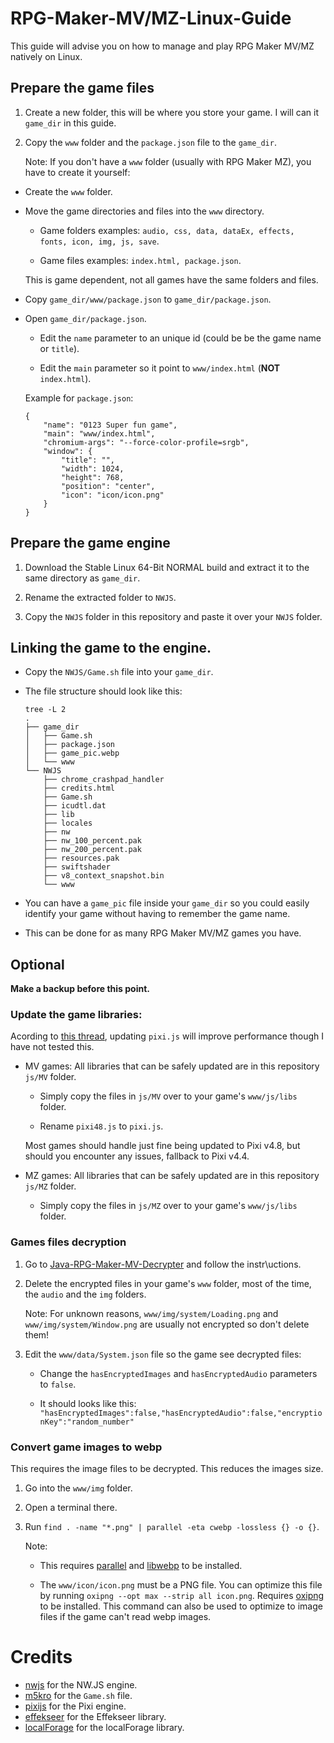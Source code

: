 # RPG-Maker-MV/MZ-Linux-Guide
This guide will advise you on how to manage and play RPG Maker MV/MZ natively on Linux.

## Prepare the game files
1. Create a new folder, this will be where you store your game. I will can it `game_dir` in this guide.

2. Copy the `www` folder and the `package.json` file to the `game_dir`.

    Note: If you don't have a `www` folder (usually with RPG Maker MZ), you have to create it yourself:

- Create the `www` folder.

- Move the game directories and files into the `www` directory.
    - Game folders examples: `audio, css, data, dataEx, effects, fonts, icon, img, js, save`. 
    
    - Game files examples: `index.html, package.json`.

    This is game dependent, not all games have the same folders and files.

- Copy `game_dir/www/package.json` to `game_dir/package.json`.

- Open `game_dir/package.json`.
    - Edit the `name` parameter to an unique id (could be be the game name or `title`).

    - Edit the `main` parameter so it point to `www/index.html` (**NOT** `index.html`). 
    
    Example for `package.json`:
    ```
    {
        "name": "0123 Super fun game",
        "main": "www/index.html",
        "chromium-args": "--force-color-profile=srgb",
        "window": {
            "title": "",
            "width": 1024,
            "height": 768,
            "position": "center",
            "icon": "icon/icon.png"
        }
    }
    ```

## Prepare the game engine
1. Download the Stable Linux 64-Bit NORMAL build and extract it to the same directory as `game_dir`.

2. Rename the extracted folder to `NWJS`.

3. Copy the `NWJS` folder in this repository and paste it over your `NWJS` folder.

## Linking the game to the engine.
- Copy the `NWJS/Game.sh` file into your `game_dir`.

- The file structure should look like this:
    ```
    tree -L 2
    .
    ├── game_dir
    │   ├── Game.sh
    │   ├── package.json
    │   ├── game_pic.webp
    │   └── www
    └── NWJS
        ├── chrome_crashpad_handler
        ├── credits.html
        ├── Game.sh
        ├── icudtl.dat
        ├── lib
        ├── locales
        ├── nw
        ├── nw_100_percent.pak
        ├── nw_200_percent.pak
        ├── resources.pak
        ├── swiftshader
        ├── v8_context_snapshot.bin
        └── www
    ```

- You can have a `game_pic` file inside your `game_dir` so you could easily identify your game without having to remember the game name.

- This can be done for as many RPG Maker MV/MZ games you have.

## Optional
**Make a backup before this point.**

### Update the game libraries:
Acording to [this thread](https://forums.rpgmakerweb.com/index.php?threads/123317), updating `pixi.js` will improve performance though I have not tested this.

- MV games: All libraries that can be safely updated are in this repository `js/MV` folder.
    - Simply copy the files in `js/MV` over to your game's `www/js/libs` folder.

    - Rename `pixi48.js` to `pixi.js`.

    Most games should handle just fine being updated to Pixi v4.8, but should you encounter any issues, fallback to Pixi v4.4.

- MZ games: All libraries that can be safely updated are in this repository `js/MZ` folder.
    - Simply copy the files in `js/MZ` over to your game's `www/js/libs` folder.

### Games files decryption
1. Go to [Java-RPG-Maker-MV-Decrypter](https://gitlab.com/Petschko/Java-RPG-Maker-MV-Decrypter) and follow the instr\uctions.

2. Delete the encrypted files in your game's `www` folder, most of the time, the `audio` and the `img` folders.

    Note: For unknown reasons, `www/img/system/Loading.png` and `www/img/system/Window.png` are usually not encrypted so don't delete them!

3. Edit the `www/data/System.json` file so the game see decrypted files:
    - Change the `hasEncryptedImages` and `hasEncryptedAudio` parameters to `false`.

    - It should looks like this: `"hasEncryptedImages":false,"hasEncryptedAudio":false,"encryptionKey":"random_number"`

### Convert game images to webp
This requires the image files to be decrypted. This reduces the images size.
1. Go into the `www/img` folder.

2. Open a terminal there.

3. Run `find . -name "*.png" | parallel -eta cwebp -lossless {} -o {}`.

    Note:
    - This requires [parallel](https://www.gnu.org/software/parallel) and [libwebp](https://chromium.googlesource.com/webm/libwebp) to be installed.

    - The `www/icon/icon.png` must be a PNG file. You can optimize this file by running `oxipng --opt max --strip all icon.png`. Requires [oxipng](https://github.com/shssoichiro/oxipng) to be installed. This command can also be used to optimize to image files if the game can't read webp images.

# Credits
- [nwjs](https://github.com/nwjs/nw.js) for the NW.JS engine.
- [m5kro](https://github.com/m5kro/Painless-Porter) for the `Game.sh` file.
- [pixijs](https://github.com/pixijs/pixijs) for the Pixi engine.
- [effekseer](https://github.com/effekseer/EffekseerForWebGL) for the Effekseer library.
- [localForage](https://github.com/localForage/localForage) for the localForage library.

